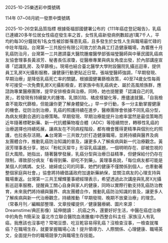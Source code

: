 
2025-10-25樂透彩中獎號碼

                                
114年 07~08月統一發票中獎號碼
                             
2025-10-26空氣品質指標
                              根據衛福部國健署公布的《111年癌症登記報告》，乳癌已連續20多年位居女性癌症發生率之首，女性乳癌新發病例數超過1萬7千人，平均約每30分鐘就有1名女性被診斷罹患乳癌，且多發生於女性人生與職場最忙碌的中壯年階段。台灣第一三共股份有限公司致力於為員工打造健康職場，為響應十月乳癌防治月，台灣第一三共邀請臺大醫院腫瘤醫學部張端瑩醫師與中華民國乳癌病友協會理事長黃淑芳、秘書長伍淑瓊，從醫療專業與病友角度出發，於內部講座宣導「認識乳房、及早篩檢」。現場也結合臺北醫學大學附設醫院乳攝巡迴車，提供員工乳房X光攝影服務，讓健康行動更貼近日常。張端瑩醫師強調，「早期發現、早期治療」是降低乳癌死亡率的關鍵。根據國健署篩檢政策，40至74歲女性每兩年可接受一次免費乳房X光攝影檢查，若家族中有乳癌病史、屬於高風險族群，應諮詢專業醫療團隊，提早安排檢查與治療。同時，她也提醒要「認識自己的乳房」，若發現有持續變大的腫塊、乳頭凹陷、橘皮樣變化等，應儘速就醫。「自我檢查不能取代篩檢，但能讓你更了解身體變化。」早一步行動，多一分主動掌握健康的機會。從防治到治療，乳癌的照護持續在進步，醫療團隊會依據不同乳癌分型，為病友規劃合適的治療策略。早期發現、早期治療能提升治癒率當然是最佳策略而近年隨著標靶新藥、新一代抗體藥物複合體（ADC）等陸續問世，轉移性乳癌的治療選擇也持續拓展，讓病友在不同病程階段，都有機會獲得更精準與個別化的照護，也拉長存活期。▲台灣第一三共致力於打造健康職場，並將持續與醫界及病友團體合作，推動乳癌防治知識的普及，讓更多人了解疾病與新一代治療觀念。黃淑芳理事長分享，她以「粉紅灰犀牛」形容乳癌議題，一個明明存在、卻被忽視的巨大風險。她指出，隨著醫學發展，乳癌分型與治療日益精準，但健保給付仍存在限制，導致部分病友「看得到藥、卻吃不到藥」。黃理事長說，「每位病友都可能是某個人的媽媽、女兒、媳婦或公司的同事，她們的健康不僅關係到個人，也牽動著整個家庭與社會。」協會將持續倡議政府加速新藥納保，並關注病友的心理支持與職場重返。台灣第一三共王耀輝董事總經理表示，希望透過此次講座與乳房X光攝影巡迴車服務，提醒員工關心自身與家人的健康，同時以實際行動支持乳癌防治教育，未來我們將持續與醫界、病友團體合作，推動乳癌防治知識的普及，讓更多人了解疾病與新一代治療觀念，持續推動「早期發現、晚期不放棄治療」的理念。（常春月刊／編輯部整理、文章授權提供／健康醫療網、圖片來源：Dreamstime/典匠影像）延伸閱讀： .抗癌之外，還要好好生活，中醫在癌症治療中的角色 ft簡采汝 臺北市立聯合醫院血液腫瘤/中西整合科主任 .家族沒人有乳癌，我應該也沒事吧？常喝豆漿、吃豆乾容易得乳癌？沒檢查沒事，一檢查就罹癌？在職場生存，就要掌握職場心法！提升領導力、人際關係、心理健康、職場英文，全面提升你的職場競爭力與職場生存技能。